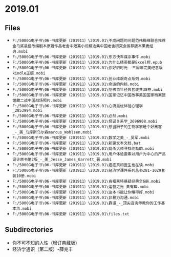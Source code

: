 # 2019.01

## Files

- `F:/5000G电子书\06-书库更新（201911）\2019.01\不成问题的问题范伟梅峰联合推荐金马奖最佳改编剧本原著作品老舍中短篇小说精选集中国老舍研究会推荐版本果麦经典.mobi`
- `F:/5000G电子书\06-书库更新（201911）\2019.01\东方快车谋杀事件.mobi`
- `F:/5000G电子书\06-书库更新（201911）\2019.01\为什么精英都是Excel控.epub`
- `F:/5000G电子书\06-书库更新（201911）\2019.01\你好旧时光--三周年完美纪念版kindle正版.mobi`
- `F:/5000G电子书\06-书库更新（201911）\2019.01\创业维艰奇点系列.mobi`
- `F:/5000G电子书\06-书库更新（201911）\2019.01\命运的内核.mobi`
- `F:/5000G电子书\06-书库更新（201911）\2019.01\哈佛百年经典套装共38卷.mobi`
- `F:/5000G电子书\06-书库更新（201911）\2019.01\国家记忆中国故事美国国家档案馆馆藏二战中国战场照片.mobi`
- `F:/5000G电子书\06-书库更新（201911）\2019.01\心流最优体验心理学_2853994.mobi`
- `F:/5000G电子书\06-书库更新（201911）\2019.01\必然.mobi`
- `F:/5000G电子书\06-书库更新（201911）\2019.01\怪诞关系学_2696908.mobi`
- `F:/5000G电子书\06-书库更新（201911）\2019.01\想当厨子的生物学家是个好黑客_-_美_马库斯乌尔森marcus_Wohlsen.mobi`
- `F:/5000G电子书\06-书库更新（201911）\2019.01\数学之美_-_吴军.mobi`
- `F:/5000G电子书\06-书库更新（201911）\2019.01\新建文本文档.bat`
- `F:/5000G电子书\06-书库更新（201911）\2019.01\暗杀大师寻找伦勃朗.mobi`
- `F:/5000G电子书\06-书库更新（201911）\2019.01\用户体验要素以用户为中心的产品设计原书第2版_-_美_Jesse_James_Garrett_著.mobi`
- `F:/5000G电子书\06-书库更新（201911）\2019.01\癌症真相医生也在读.mobi`
- `F:/5000G电子书\06-书库更新（201911）\2019.01\经济学课件系列丛书281-1029套装10册.mobi`
- `F:/5000G电子书\06-书库更新（201911）\2019.01\肯福莱特悬疑经典全6册.mobi`
- `F:/5000G电子书\06-书库更新（201911）\2019.01\运营之光-黄有璨.mobi`
- `F:/5000G电子书\06-书库更新（201911）\2019.01\这本书能让你睡得好.mobi`
- `F:/5000G电子书\06-书库更新（201911）\2019.01\非暴力沟通.mobi`
- `F:/5000G电子书\06-书库更新（201911）\2019.01\靠谱_-_顶尖咨询师教你的工作基本功.mobi`
- `F:/5000G电子书\06-书库更新（201911）\2019.01\files.txt`

## Subdirectories

- 你不可不知的人性（增订典藏版）
- 经济学通识（第二版）-薛兆丰
